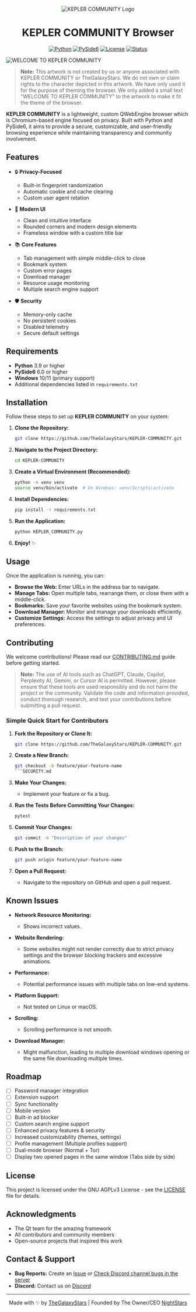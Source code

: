 <p align="center">
  <img src="Images/KEPLER-COMMUNITY-ICO.png" alt="KEPLER COMMUNITY Logo">
</p>

<h1 align="center">KEPLER COMMUNITY Browser</h1>

<div align="center">

[![Python](https://img.shields.io/badge/Python-3.9%2B-3776AB?style=flat-square&logo=python&logoColor=white&labelColor=3776AB)](https://www.python.org/)
[![PySide6](https://img.shields.io/badge/PySide6-6.0%2B-41CD52?style=flat-square&logo=qt&logoColor=white&labelColor=41CD52)](https://www.qt.io/qt-for-python)
[![License](https://img.shields.io/badge/License-GNUAGPL3.0-FFD700?style=flat-square&logo=license&logoColor=white&labelColor=FFD700)](LICENSE.md)
[![Status](https://img.shields.io/badge/Status-Alpha-FF0000?style=flat-square&logo=statuspage&logoColor=white&labelColor=FF0000)](https://github.com/TheGalaxyStars/KEPLER-COMMUNITY)

</div>

<img src="Welcome-To-KEPLER-COMMUNITY.png" alt="WELCOME TO KEPLER COMMUNITY">

> **Note:** This artwork is not created by us or anyone associated with KEPLER COMMUNITY or TheGalaxyStars. We do not own or claim rights to the character depicted in this artwork. We have only used it for the purpose of theming the browser. We only added a small text "WELCOME TO KEPLER COMMUNITY" to the artwork to make it fit the theme of the browser.

**KEPLER COMMUNITY** is a lightweight, custom QWebEngine browser which is Chromium-based engine focused on privacy. Built with Python and PySide6, it aims to provide a secure, customizable, and user-friendly browsing experience while maintaining transparency and community involvement.

## Features

- 🔒 **Privacy-Focused**
  - Built-in fingerprint randomization
  - Automatic cookie and cache clearing
  - Custom user agent rotation

- 🎨 **Modern UI**
  - Clean and intuitive interface
  - Rounded corners and modern design elements
  - Frameless window with a custom title bar

- 📚 **Core Features**
  - Tab management with simple middle-click to close
  - Bookmark system
  - Custom error pages
  - Download manager
  - Resource usage monitoring
  - Multiple search engine support

- 🛡️ **Security**
  - Memory-only cache
  - No persistent cookies
  - Disabled telemetry
  - Secure default settings

## Requirements

- **Python** 3.9 or higher
- **PySide6** 6.0 or higher
- **Windows** 10/11 (primary support)
- Additional dependencies listed in `requirements.txt`

## Installation

Follow these steps to set up **KEPLER COMMUNITY** on your system:

1. **Clone the Repository:**

    ```bash
    git clone https://github.com/TheGalaxyStars/KEPLER-COMMUNITY.git
    ```

2. **Navigate to the Project Directory:**

    ```bash
    cd KEPLER-COMMUNITY
    ```

3. **Create a Virtual Environment (Recommended):**

    ```bash
    python -m venv venv
    source venv/bin/activate  # On Windows: venv\Scripts\activate
    ```

4. **Install Dependencies:**

    ```bash
    pip install -r requirements.txt
    ```

5. **Run the Application:**

    ```bash
    python KEPLER_COMMUNITY.py
    ```

6. **Enjoy!** ✨

## Usage

Once the application is running, you can:

- **Browse the Web:** Enter URLs in the address bar to navigate.
- **Manage Tabs:** Open multiple tabs, rearrange them, or close them with a middle-click.
- **Bookmarks:** Save your favorite websites using the bookmark system.
- **Download Manager:** Monitor and manage your downloads efficiently.
- **Customize Settings:** Access the settings to adjust privacy and UI preferences.

## Contributing

We welcome contributions! Please read our [CONTRIBUTING.md](CONTRIBUTING.md) guide before getting started.

> **Note:** The use of AI tools such as ChatGPT, Claude, Copilot, Perplexity AI, Gemini, or Cursor AI is permitted. However, please ensure that these tools are used responsibly and do not harm the project or the community. Validate the code and information provided, conduct thorough research, and test your contributions before submitting a pull request.

### Simple Quick Start for Contributors

1. **Fork the Repository or Clone It:**

    ```bash
    git clone https://github.com/TheGalaxyStars/KEPLER-COMMUNITY.git
    ```

2. **Create a New Branch:**

    ```bash
    git checkout -b feature/your-feature-name
    ```SECURITY.md

3. **Make Your Changes:**
    - Implement your feature or fix a bug.

4. **Run the Tests Before Committing Your Changes:**

    ```bash
    pytest
    ```

5. **Commit Your Changes:**

    ```bash
    git commit -m "Description of your changes"
    ```

6. **Push to the Branch:**

    ```bash
    git push origin feature/your-feature-name
    ```

7. **Open a Pull Request:**
    - Navigate to the repository on GitHub and open a pull request.

## Known Issues

- **Network Resource Monitoring:**
  - Shows incorrect values.
  
- **Website Rendering:**
  - Some websites might not render correctly due to strict privacy settings and the browser blocking trackers and excessive animations.
  
- **Performance:**
  - Potential performance issues with multiple tabs on low-end systems.
  
- **Platform Support:**
  - Not tested on Linux or macOS.
  
- **Scrolling:**
  - Scrolling performance is not smooth.
  
- **Download Manager:**
  - Might malfunction, leading to multiple download windows opening or the same file downloading multiple times.

## Roadmap

- [ ] Password manager integration
- [ ] Extension support
- [ ] Sync functionality
- [ ] Mobile version
- [ ] Built-in ad blocker
- [ ] Custom search engine support
- [ ] Enhanced privacy features & security
- [ ] Increased customizability (themes, settings)
- [ ] Profile management (Multiple profiles support)
- [ ] Dual-mode browser (Normal + Tor)
- [ ] Display two opened pages in the same window (Tabs side by side)

## License

This project is licensed under the GNU AGPLv3 License - see the [LICENSE](LICENSE.md) file for details.

## Acknowledgments

- The Qt team for the amazing framework
- All contributors and community members
- Open-source projects that inspired this work

## Contact & Support

- **Bug Reports:** Create an [Issue](https://github.com/TheGalaxyStars/KEPLER-COMMUNITY/issues) or [Check Discord channel bugs in the server](https://discord.com/channels/1296318224744317001/1313874936070406195)
- **Discord:** Contact us on [Discord](https://discord.gg/fvEQNKbkvP)

---

<p align="center">Made with ✨ by <a href="https://github.com/TheGalaxyStars">TheGalaxyStars</a> | Founded by The Owner/CEO <a href="https://github.com/NIGHTST4RS">NightStars</a></p>
